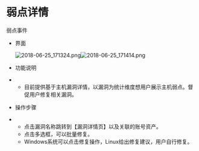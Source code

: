 # 弱点详情

弱点事件

- 界面

  ![2018-06-25_171324.png](https://img1.jcloudcs.com/cms/c808b2a0-4d36-43cb-8cbd-22b975fa031020180716105246.png)![2018-06-25_171414.png](https://img1.jcloudcs.com/cms/bfc50730-5fd9-494b-babf-a66be790297820180716105351.png)

- 功能说明

- - 目前提供基于主机漏洞详情，以漏洞为统计维度想用户展示主机弱点。督促用户修复相关漏洞。

- 操作步骤

- - 点击漏洞名称跳转到【漏洞详情页】以及关联的账号资产。
  - 点击多选框，可以批量修复。
  - Windows系统可以点击修复操作，Linux给出修复建议，用户自行修复。